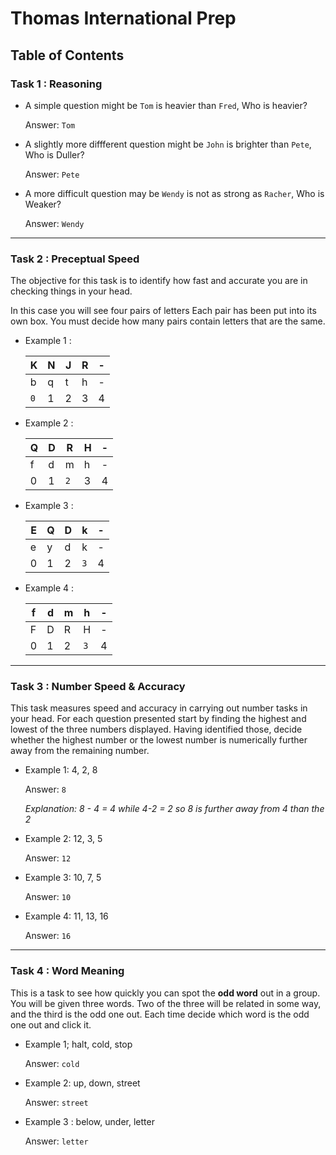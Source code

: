 # Thomas International Prep

## Table of Contents

### Task 1 : Reasoning

- A simple question might be `Tom` is heavier than `Fred`, Who is heavier?

  Answer: `Tom`

- A slightly more diffferent question might be `John` is brighter than `Pete`, Who is Duller?

  Answer: `Pete`

- A more difficult question may be `Wendy` is not as strong as `Racher`, Who is Weaker?

  Answer: `Wendy`

---

### Task 2 : Preceptual Speed 

The objective for this task is to identify how fast and accurate you are in checking things in your head.

In this case you will see four pairs of letters Each pair has been put into its own box. You must decide how many pairs contain letters that are the same.

- Example 1 :

  | K     | N   | J   | R   |  -   |
  | ----- | --- | --- | --- | --- |
  | b     | q   | t   | h    |  -   |
  | `0` | 1   | 2   | 3   | 4   |

- Example 2 :

  | Q     | D   | R   | H   |   -  |
  | ----- | --- | --- | --- | --- |
  | f     | d   | m   | h    |   -  |
  | 0 | 1   | `2`   | 3   | 4   |

- Example 3 :

  | E   | Q   | D   | k     |  -   |
  | --- | --- | --- | ----- | --- |
  | e   | y   | d   | k     |   -  |
  | 0   | 1   | 2   | `3` | 4   |

- Example 4 :

  | f   | d   | m   | h   |  -   |
  | --- | --- | --- | --- | --- |
  | F   | D   | R   | H   |   -  |
  | 0   | 1   | 2   | `3`   | 4   |

---

### Task 3 : Number Speed & Accuracy

This task measures speed and accuracy in carrying out number tasks in your head. For each question presented start by finding the highest and lowest of the three numbers displayed.
Having identified those, decide whether the highest number or the lowest number is numerically further away from the remaining number.

- Example 1: 4, 2, 8

  Answer: `8`

  *Explanation: 8 - 4 = 4 while 4-2 = 2 so 8 is further away from 4 than the 2*

- Example 2: 12, 3, 5

  Answer: `12`

- Example 3: 10, 7, 5

  Answer: `10`

- Example 4: 11, 13, 16

  Answer: `16`

---

### Task 4 : Word Meaning

This is a task to see how quickly you can spot the **odd word** out in a group. You will be given three words. Two of the three will be related in some way, and the third is the odd one out. Each time decide which word is the odd one out and click it.

- Example 1; halt, cold, stop

  Answer: `cold`

- Example 2: up, down, street

  Answer: `street`

- Example 3 : below, under, letter

  Answer: `letter`